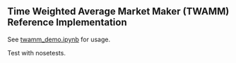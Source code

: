 ## Time Weighted Average Market Maker (TWAMM) Reference Implementation

See [twamm_demo.ipynb](twamm_demo.ipynb) for usage.

Test with nosetests.
